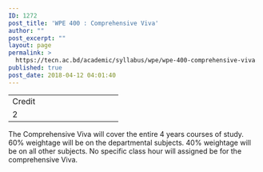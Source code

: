 ```yaml
---
ID: 1272
post_title: 'WPE 400 : Comprehensive Viva'
author: ""
post_excerpt: ""
layout: page
permalink: >
  https://tecn.ac.bd/academic/syllabus/wpe/wpe-400-comprehensive-viva
published: true
post_date: 2018-04-12 04:01:40
---
```

<table width="204">
<tbody>
<tr>
<td width="204">Credit</td>
</tr>
<tr>
<td width="204">2</td>
</tr>
</tbody>
</table>
The Comprehensive Viva will cover the entire 4 years courses of study. 60% weightage will be on the departmental subjects. 40% weightage will be on all other subjects. No specific class hour will assigned be for the comprehensive Viva.